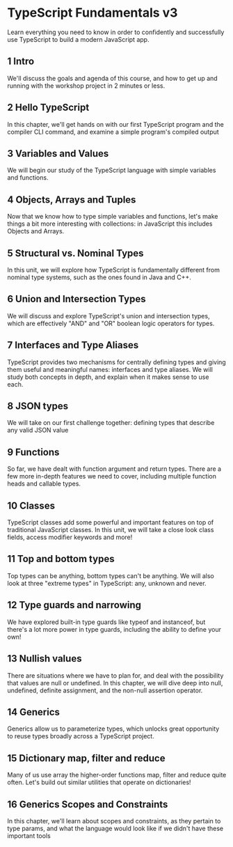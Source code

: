 # TypeScript Fundamentals v3

Learn everything you need to know in order to confidently and successfully use TypeScript to build a modern JavaScript app.

## 1 Intro

We'll discuss the goals and agenda of this course, and how to get up and running with the workshop project in 2 minutes or less.

## 2 Hello TypeScript

In this chapter, we'll get hands on with our first TypeScript program and the compiler CLI command, and examine a simple program's compiled output

## 3 Variables and Values

We will begin our study of the TypeScript language with simple variables and functions.

## 4 Objects, Arrays and Tuples

Now that we know how to type simple variables and functions, let's make things a bit more interesting with collections: in JavaScript this includes Objects and Arrays.

## 5 Structural vs. Nominal Types

In this unit, we will explore how TypeScript is fundamentally different from nominal type systems, such as the ones found in Java and C++.

## 6 Union and Intersection Types

We will discuss and explore TypeScript's union and intersection types, which are effectively "AND" and "OR" boolean logic operators for types.

## 7 Interfaces and Type Aliases

TypeScript provides two mechanisms for centrally defining types and giving them useful and meaningful names: interfaces and type aliases. We will study both concepts in depth, and explain when it makes sense to use each.

## 8 JSON types

We will take on our first challenge together: defining types that describe any valid JSON value

## 9 Functions

So far, we have dealt with function argument and return types. There are a few more in-depth features we need to cover, including multiple function heads and callable types.

## 10 Classes

TypeScript classes add some powerful and important features on top of traditional JavaScript classes. In this unit, we will take a close look class fields, access modifier keywords and more!

## 11 Top and bottom types

Top types can be anything, bottom types can't be anything. We will also look at three "extreme types" in TypeScript: any, unknown and never.

## 12 Type guards and narrowing

We have explored built-in type guards like typeof and instanceof, but there's a lot more power in type guards, including the ability to define your own!

## 13 Nullish values

There are situations where we have to plan for, and deal with the possibility that values are null or undefined. In this chapter, we will dive deep into null, undefined, definite assignment, and the non-null assertion operator.

## 14 Generics

Generics allow us to parameterize types, which unlocks great opportunity to reuse types broadly across a TypeScript project.

## 15 Dictionary map, filter and reduce

Many of us use array the higher-order functions map, filter and reduce quite often. Let's build out similar utilities that operate on dictionaries!

## 16 Generics Scopes and Constraints

In this chapter, we'll learn about scopes and constraints, as they pertain to type params, and what the language would look like if we didn't have these important tools
